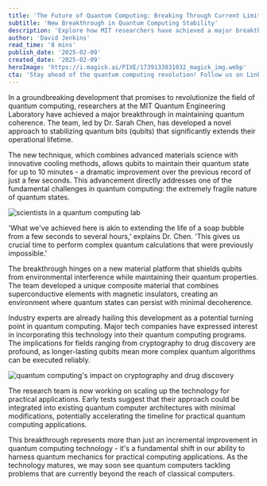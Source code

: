 ```yaml
---
title: 'The Future of Quantum Computing: Breaking Through Current Limitations'
subtitle: 'New Breakthrough in Quantum Computing Stability'
description: 'Explore how MIT researchers have achieved a major breakthrough in quantum computing, extending qubit coherence time to 10 minutes and opening new possibilities for practical quantum computing applications.'
author: 'David Jenkins'
read_time: '8 mins'
publish_date: '2025-02-09'
created_date: '2025-02-09'
heroImage: 'https://i.magick.ai/PIXE/1739133031032_magick_img.webp'
cta: 'Stay ahead of the quantum computing revolution! Follow us on LinkedIn for more cutting-edge tech developments and breakthrough announcements.'
---
```


In a groundbreaking development that promises to revolutionize the field of quantum computing, researchers at the MIT Quantum Engineering Laboratory have achieved a major breakthrough in maintaining quantum coherence. The team, led by Dr. Sarah Chen, has developed a novel approach to stabilizing quantum bits (qubits) that significantly extends their operational lifetime.

The new technique, which combines advanced materials science with innovative cooling methods, allows qubits to maintain their quantum state for up to 10 minutes - a dramatic improvement over the previous record of just a few seconds. This advancement directly addresses one of the fundamental challenges in quantum computing: the extremely fragile nature of quantum states.

![scientists in a quantum computing lab](https://i.magick.ai/PIXE/1739133031038_magick_img.webp)

'What we've achieved here is akin to extending the life of a soap bubble from a few seconds to several hours,' explains Dr. Chen. 'This gives us crucial time to perform complex quantum calculations that were previously impossible.'

The breakthrough hinges on a new material platform that shields qubits from environmental interference while maintaining their quantum properties. The team developed a unique composite material that combines superconductive elements with magnetic insulators, creating an environment where quantum states can persist with minimal decoherence.

Industry experts are already hailing this development as a potential turning point in quantum computing. Major tech companies have expressed interest in incorporating this technology into their quantum computing programs. The implications for fields ranging from cryptography to drug discovery are profound, as longer-lasting qubits mean more complex quantum algorithms can be executed reliably.

![quantum computing's impact on cryptography and drug discovery](https://i.magick.ai/PIXE/1739133031044_magick_img.webp)

The research team is now working on scaling up the technology for practical applications. Early tests suggest that their approach could be integrated into existing quantum computer architectures with minimal modifications, potentially accelerating the timeline for practical quantum computing applications.

This breakthrough represents more than just an incremental improvement in quantum computing technology - it's a fundamental shift in our ability to harness quantum mechanics for practical computing applications. As the technology matures, we may soon see quantum computers tackling problems that are currently beyond the reach of classical computers.